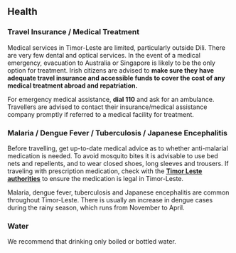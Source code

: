 ## Health

### **Travel Insurance / Medical Treatment**

Medical services in Timor-Leste are limited, particularly outside Dili. There are very few dental and optical services. In the event of a medical emergency, evacuation to Australia or Singapore is likely to be the only option for treatment. Irish citizens are advised to **make sure they have adequate travel insurance and accessible funds to cover the cost of any medical treatment abroad and repatriation.**

For emergency medical assistance, **dial 110** and ask for an ambulance. Travellers are advised to contact their insurance/medical assistance company promptly if referred to a medical facility for treatment.

### **Malaria / Dengue Fever / Tuberculosis / Japanese Encephalitis**

Before travelling, get up-to-date medical advice as to whether anti-malarial medication is needed. To avoid mosquito bites it is advisable to use bed nets and repellents, and to wear closed shoes, long sleeves and trousers. If traveling with prescription medication, check with the [**Timor Leste authorities**](http://timor-leste.gov.tl/?lang=en) to ensure the medication is legal in Timor-Leste.

Malaria, dengue fever, tuberculosis and Japanese encephalitis are common throughout Timor-Leste. There is usually an increase in dengue cases during the rainy season, which runs from November to April.

### **Water**

We recommend that drinking only boiled or bottled water.